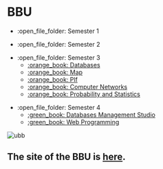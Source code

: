 # BBU
<ul>
  <li>:open_file_folder: Semester 1
    </ul>
  </li>
<ul>
  <li>:open_file_folder: Semester 2
    </ul>
  </li>
<ul>
  <li>:open_file_folder: Semester 3
    <ul>
      <li>
        <a href="https://github.com/adrianatim/Babes-Bolyai-University/tree/main/Semester3/Databases">
          :orange_book: Databases
        </a>
      </li>
      <li>
       <a href="https://github.com/adrianatim/Babes-Bolyai-University/tree/main/Semester3/Map">
          :orange_book: Map
        </a>
      </li> 
      <li>
        <a href="https://github.com/adrianatim/Babes-Bolyai-University/tree/main/Semester3/Plf">
          :orange_book: Plf
        </a>
      </li>
      <li>
        <a href="https://github.com/adrianatim/Babes-Bolyai-University/tree/main/Semester3/Computer%20Networks">
          :orange_book: Computer Networks
        </a>
      </li>
      <li>
        <a href="https://github.com/adrianatim/Babes-Bolyai-University/tree/main/Semester3/PS">
          :orange_book: Probability and Statistics
        </a>
      </li>
    </ul>
  </li>
</ul>
<ul>
  <li>:open_file_folder: Semester 4
     <ul>
      <li>
        <a href="https://github.com/adrianatim/Babes-Bolyai-University/tree/main/Semester4/DBMS">
          :green_book: Databases Management Studio
        </a>
       </li>
       <li>
        <a href="https://github.com/adrianatim/Babes-Bolyai-University/tree/main/Semester4/Web">
          :green_book: Web Programming
        </a>
       </li>
    </ul>
  </li>
</ul>

![ubb](https://user-images.githubusercontent.com/64086283/102396628-5faa7780-3fe5-11eb-9c8e-cd192a6bdfd6.png)
## The site of the BBU is [here](http://www.cs.ubbcluj.ro/).
